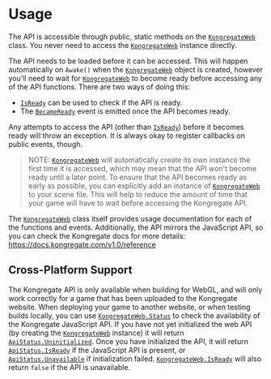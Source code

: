 # Usage

The API is accessible through public, static methods on the [`KongregateWeb`] class. You never need to access the [`KongregateWeb`] instance directly.

The API needs to be loaded before it can be accessed. This will happen automatically on `Awake()` when the [`KongregateWeb`] object is created, however you'll need to wait for [`KongregateWeb`] to become ready before accessing any of the API functions. There are two ways of doing this:

* [`IsReady`][IsReady] can be used to check if the API is ready.
* The [`BecameReady`] event is emitted once the API becomes ready.

Any attempts to access the API (other than [`IsReady`][IsReady]) before it becomes ready will throw an exception. It is always okay to register callbacks on public events, though.

> NOTE: [`KongregateWeb`] will automatically create its own instance the first time it is accessed, which may mean that the API won't become ready until a later point. To ensure that the API becomes ready as early as possible, you can explicitly add an instance of [`KongregateWeb`] to your scene file. This will help to reduce the amount of time that your game will have to wait before accessing the Kongregate API.

The [`KongregateWeb`] class itself provides usage documentation for each of the functions and events. Additionally, the API mirrors the JavaScript API, so you can check the Kongregate docs for more details: https://docs.kongregate.com/v1.0/reference

## Cross-Platform Support

The Kongregate API is only available when building for WebGL, and will only work correctly for a game that has been uploaded to the Kongregate website. When deploying your game to another website, or when testing builds locally, you can use [`KongregateWeb.Status`] to check the availability of the Kongregate JavaScript API. If you have not yet initialized the web API (by creating the [`KongregateWeb`] instance) it will return [`ApiStatus.Uninitialized`]. Once you have initialized the API, it will return [`ApiStatus.IsReady`] if the JavaScript API is present, or [`ApiStatus.Unavailable`] if initialization failed. [`KongregateWeb.IsReady`][IsReady] will also return `false` if the API is unavailable.

[`KongregateWeb`]: ./Kongregate.Web.KongregateWeb.html
[IsReady]: ./Kongregate.Web.KongregateWeb.html#Kongregate_Web_KongregateWeb_IsReady
[`BecameReady`]: ./Kongregate.Web.KongregateWeb.html#Kongregate_Web_KongregateWeb_IsReady
[`KongregateWeb.Status`]: ./Kongregate.Web.KongregateWeb.html#Kongregate_Web_KongregateWeb_Status
[`ApiStatus.Uninitialized`]: ./Kongregate.Web.ApiStatus.html#fields
[`ApiStatus.IsReady`]: ./Kongregate.Web.ApiStatus.html#fields
[`ApiStatus.Unavailable`]: ./Kongregate.Web.ApiStatus.html#fields
